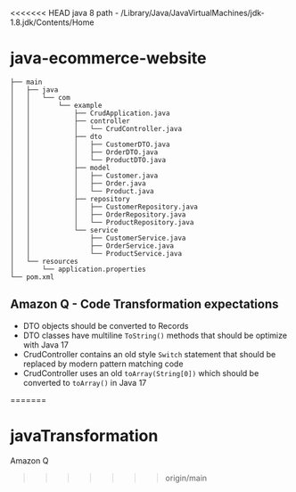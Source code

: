 <<<<<<< HEAD
java 8 path - /Library/Java/JavaVirtualMachines/jdk-1.8.jdk/Contents/Home

# java-ecommerce-website

```src
├── main
│   ├── java
│   │   └── com
│   │       └── example
│   │           ├── CrudApplication.java
│   │           ├── controller
│   │           │   └── CrudController.java
│   │           ├── dto
│   │           │   ├── CustomerDTO.java
│   │           │   ├── OrderDTO.java
│   │           │   └── ProductDTO.java
│   │           ├── model
│   │           │   ├── Customer.java
│   │           │   ├── Order.java
│   │           │   └── Product.java
│   │           ├── repository
│   │           │   ├── CustomerRepository.java
│   │           │   ├── OrderRepository.java
│   │           │   └── ProductRepository.java
│   │           └── service
│   │               ├── CustomerService.java
│   │               ├── OrderService.java
│   │               └── ProductService.java
│   └── resources
│       └── application.properties
└── pom.xml
```

## Amazon Q - Code Transformation expectations
* DTO objects should be converted to Records
* DTO classes have multiline `ToString()` methods that should be optimize with Java 17
* CrudController contains an old style `Switch` statement that should be replaced by modern pattern matching code
* CrudController uses an old `toArray(String[0])` which should be converted to `toArray()` in Java 17

=======
# javaTransformation
Amazon Q
>>>>>>> origin/main
